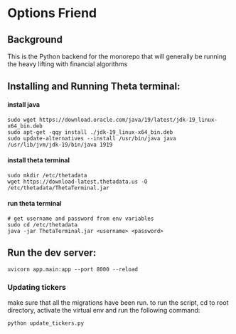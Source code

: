 # Options Friend

## Background

This is the Python backend for the monorepo that will generally be running the heavy lifting with financial algorithms

## Installing and Running Theta terminal:
#### install java
```
sudo wget https://download.oracle.com/java/19/latest/jdk-19_linux-x64_bin.deb
sudo apt-get -qqy install ./jdk-19_linux-x64_bin.deb
sudo update-alternatives --install /usr/bin/java java /usr/lib/jvm/jdk-19/bin/java 1919
```
#### install theta terminal
```
sudo mkdir /etc/thetadata
wget https://download-latest.thetadata.us -O /etc/thetadata/ThetaTerminal.jar
```
#### run theta terminal
```
# get username and password from env variables
sudo cd /etc/thetadata
java -jar ThetaTerminal.jar <username> <password>
```
## Run the dev server:

`uvicorn app.main:app --port 8000 --reload`

### Updating tickers
make sure that all the migrations have been run.
to run the script, cd to root directory, activate the virtual env and run the following command:
```bash
python update_tickers.py
```

